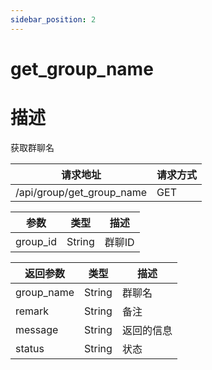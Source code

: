 ```yaml
---
sidebar_position: 2
---
```

# get_group_name
# 描述
获取群聊名




| 请求地址 | 请求方式 |
| --- | --- |
| /api/group/get_group_name | GET |


|参数|类型|描述|
|---|---|---|
|group_id|String|群聊ID|


|返回参数|类型|描述|
|---|---|---|
|group_name|String|群聊名|
|remark|String|备注|
|message|String|返回的信息|
|status|String|状态|
